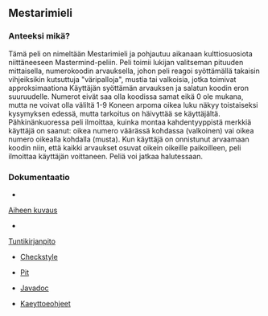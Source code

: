 ## Mestarimieli

### Anteeksi mikä?

Tämä peli on nimeltään Mestarimieli ja pohjautuu aikanaan kulttiosuosiota niittäneeseen Mastermind-peliin. Peli toimii lukijan valitseman pituuden mittaisella, numerokoodin arvauksella, johon peli reagoi syöttämällä takaisin vihjeiksikin kutsuttuja "väripalloja", mustia tai valkoisia, jotka toimivat approksimaationa Käyttäjän syöttämän arvauksen ja salatun koodin eron suuruudelle. Numerot eivät saa olla koodissa samat eikä 0 ole mukana, mutta ne voivat olla väliltä 1-9  Koneen arpoma oikea luku näkyy toistaiseksi kysymyksen edessä, mutta tarkoitus on häivyttää se käyttäjältä. Pähkinänkuoressa peli ilmoittaa, kuinka montaa kahdentyyppistä merkkiä käyttäjä on saanut: oikea numero väärässä kohdassa (valkoinen) vai oikea numero oikealla kohdalla (musta). Kun käyttäjä on onnistunut arvaamaan koodin niin, että kaikki arvaukset osuvat oikein oikeille paikoilleen, peli ilmoittaa käyttäjän voittaneen. Peliä voi jatkaa halutessaan. 

### Dokumentaatio

- <a href="https://github.com/xtabentun/Mestarimieli/blob/master/dokumentaatio/aiheenKuvausJaRakenne.md" title="Title">
Aiheen kuvaus</a>

- <a href="https://github.com/xtabentun/Mestarimieli/blob/master/dokumentaatio/tuntikirjanpito.md" title="Title">
Tuntikirjanpito</a>

- <a href="https://htmlpreview.github.io/?https://github.com/xtabentun/Mestarimieli/blob/master/dokumentaatio/site/checkstyle.html
" title="Title">
Checkstyle</a> 

- <a href="https://htmlpreview.github.io/?https://github.com/xtabentun/Mestarimieli/blob/master/dokumentaatio/pit/201701112000/index.html
" title="Title">
Pit</a> 

- <a href="https://htmlpreview.github.io/?https://github.com/xtabentun/Mestarimieli/blob/master/dokumentaatio/apidocs/index.html
" title="Title">
Javadoc</a> 

- <a href="https://github.com/xtabentun/Mestarimieli/blob/master/dokumentaatio/kaeyttoeohjeet.md
" title="Title">
Kaeyttoeohjeet</a>
